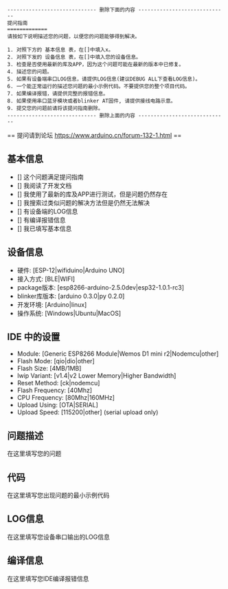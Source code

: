 ```
----------------------------- 删除下面的内容 -----------------------------  
提问指南  
=============
请按如下说明描述您的问题，以便您的问题能够得到解决。  

1. 对照下方的 基本信息 表，在[]中填入x。  
2. 对照下发的 设备信息 表，在[]中填入您的设备信息。
3. 检查是否使用最新的库及APP，因为这个问题可能在最新的版本中已修复。
4. 描述您的问题。
5. 如果有设备端串口LOG信息，请提供LOG信息(建议DEBUG ALL下查看LOG信息)。
6. 一个能正常运行的描述您问题的最小示例代码。不要提供您的整个项目代码。
7. 如果编译报错，请提供完整的报错信息。
8. 如果使用串口蓝牙模块或者blinker AT固件, 请提供接线电路示意。
9. 提交您的问题前请将该提问指南删除。
----------------------------- 删除上面的内容 -----------------------------  
```
== 提问请到论坛 https://www.arduino.cn/forum-132-1.html ==

## 基本信息
- [] 这个问题满足提问指南
- [] 我阅读了开发文档
- [] 我使用了最新的库及APP进行测试，但是问题仍然存在
- [] 我搜索过类似问题的解决方法但是仍然无法解决
- [] 有设备端的LOG信息
- [] 有编译报错信息
- [] 我已填写基本信息

## 设备信息
- 硬件: [ESP-12|wifiduino|Arduino UNO]
- 接入方式: [BLE|WIFI]
- package版本: [esp8266-arduino-2.5.0dev|esp32-1.0.1-rc3]
- blinker库版本: [arduino 0.3.0|py 0.2.0]
- 开发环境: [Arduino|linux]
- 操作系统: [Windows|Ubuntu|MacOS]

## IDE 中的设置
- Module: [Generic ESP8266 Module|Wemos D1 mini r2|Nodemcu|other]
- Flash Mode: [qio|dio|other]
- Flash Size: [4MB/1MB]
- lwip Variant: [v1.4|v2 Lower Memory|Higher Bandwidth]
- Reset Method: [ck|nodemcu]
- Flash Frequency: [40Mhz]
- CPU Frequency: [80Mhz|160MHz]
- Upload Using: [OTA|SERIAL]
- Upload Speed: [115200|other] (serial upload only)

## 问题描述
在这里填写您的问题

## 代码
在这里填写您出现问题的最小示例代码

## LOG信息
在这里填写您设备串口输出的LOG信息

## 编译信息
在这里填写您IDE编译报错信息